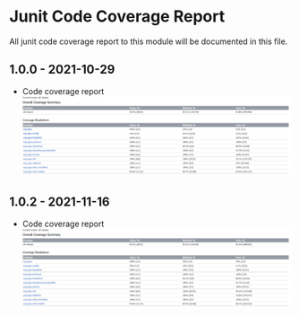 # Junit Code Coverage Report
All junit code coverage report to this module will be documented in this file.

## 1.0.0 - 2021-10-29
- Code coverage report ![ifix-fiscal-event-service-junit-report-1.0.0.png](ifix-fiscal-event-service-junit-report-1.0.0.png)

## 1.0.2 - 2021-11-16
- Code coverage report![ifix-fiscal-event-service-junit-report-1.0.2.png](ifix-fiscal-event-service-junit-report-1.0.2.png)